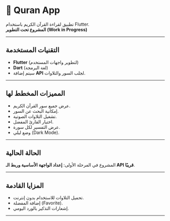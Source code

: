 # 📖 Quran App

تطبيق لقراءة القرآن الكريم باستخدام Flutter.  
 **المشروع تحت التطوير (Work in Progress)** 

---

##  التقنيات المستخدمة
- **Flutter** (لتطوير واجهات المستخدم)
- **Dart** (لغة البرمجة)
- سيتم إضافة **API** لجلب السور والتلاوات.

---

##  المميزات المخطط لها
- عرض جميع سور القرآن الكريم.
- إمكانية البحث عن السور.
- تشغيل التلاوات الصوتية.
- اختيار القارئ المفضل.
- عرض التفسير لكل سورة.
- وضع ليلي (Dark Mode).

---

## الحالة الحالية
المشروع في المرحلة الأولى: **إعداد الواجهة الأساسية وربط الـ API قريبًا**.

---

##  المزايا القادمة
- تحميل التلاوات للاستخدام بدون إنترنت.
- إضافة المفضلة (Favorite).
- إشعارات التذكير بالورد اليومي.

---
